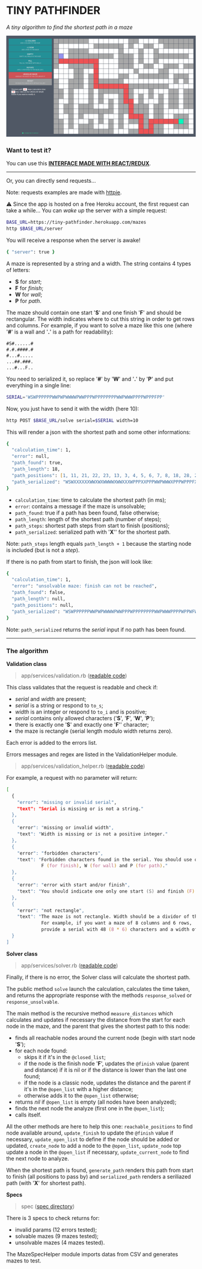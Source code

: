 # TINY PATHFINDER

*A tiny algorithm to find the shortest path in a maze*

![screenshot_1](https://raw.githubusercontent.com/bigbigdoudou/pathfinder/master/pathfinder.png)

### Want to test it?

You can use this **[INTERFACE MADE WITH REACT/REDUX](https://bigbigdoudou.github.io/pathfinder_front/)**.

---

Or, you can directly send requests...

Note: requests examples are made with [httpie](https://httpie.org/).

:warning: Since the app is hosted on a free Heroku account, the first request can take a while... You can *wake up* the server with a simple request:

```zsh
BASE_URL=https://tiny-pathfinder.herokuapp.com/mazes
http $BASE_URL/server
```

You will receive a response when the server is awake!

```zsh
{ "server": true }
```

A maze is represented by a string and a width. The string contains 4 types of letters:
* **S** for *start*;
* **F** for *finish*;
* **W** for *wall*;
* **P** for *path*.

The maze should contain one start '**S**' and one finish '**F**' and should be rectangular. The width indicates where to cut this string in order to get rows and columns. For example, if you want to solve a maze like this one (where '**#**' is a wall and '**.**' is a path for readability):

```
#S#......#
#.#.####.#
#...#.....
...##.###.
...#...F..
```

You need to serialized it, so replace '**#**' by '**W**' and '**.**' by '**P**' and put everything in a single line:

```zsh
SERIAL='WSWPPPPPPWWPWPWWWWPWWPPPWPPPPPPPPWWPWWWPPPPWPPPFPP'
```

Now, you just have to send it with the width (here 10):

```zsh
http POST $BASE_URL/solve serial=$SERIAL width=10
```

This will render a json with the shortest path and some other informations:

```zsh
{
  "calculation_time": 1,
  "error": null,
  "path_found": true,
  "path_length": 18,
  "path_positions": [1, 11, 21, 22, 23, 13, 3, 4, 5, 6, 7, 8, 18, 28, 29, 39, 49, 48, 47],
  "path_serialized": "WSWXXXXXXWWXWXWWWWXWWXXXWPPPXXPPPWWPWWWXPPPWPPPFXX"
}
```

* `calculation_time`: time to calculate the shortest path (in ms);
* `error`: contains a message if the maze is unsolvable;
* `path_found`: true if a path has been found, false otherwise;
* `path_length`: length of the shortest path (number of steps);
* `path_steps`: shortest path steps from start to finish (positions);
* `path_serialized`: serialized path with '**X**'' for the shortest path.

Note: `path_steps` length equals `path_length + 1` because the starting node is included (but is not a *step*).

If there is no path from start to finish, the json will look like:

```zsh
{
  "calculation_time": 1,
  "error": "unsolvable maze: finish can not be reached",
  "path_found": false,
  "path_length": null,
  "path_positions": null,
  "path_serialized": "WSWPPPPPPWWPWPWWWWPWWPPPWPPPPPPPPWWPWWWPPPPWPPWFWP"
}
```

Note: `path_serialized` returns the *serial* input if no path has been found.

---

### The algorithm

**Validation class**

> app/services/validation.rb ([readable code](https://github.com/BigBigDoudou/pathfinder/blob/master/documentation/validation.md))

This class validates that the request is readable and check if:
* *serial* and *width* are present;
* *serial* is a string or respond to `to_s`;
* *width* is an integer or respond to `to_i` and is positive;
* *serial* contains only allowed characters ('**S**', '**F**', '**W**', '**P**');
* there is exactly one '**S**' and exactly one '**F**'' character;
* the maze is rectangle (serial length modulo width returns zero).

Each error is added to the errors list.

Errors messages and regex are listed in the ValidationHelper module.

> app/services/validation_helper.rb ([readable code](https://github.com/BigBigDoudou/pathfinder/blob/master/documentation/validation_helper.md))

For example, a request with no parameter will return:

```zsh
[
  {
    "error": "missing or invalid serial",
    "text": "Serial is missing or is not a string."
  },
  {
    "error": "missing or invalid width",
    "text": "Width is missing or is not a positive integer."
  },
  {
    "error": "forbidden characters",
    "text": "Forbidden characters found in the serial. You should use only S (for start),
             F (for finish), W (for wall) and P (for path)."
  },
  {
    "error": "error with start and/or finish",
    "text": "You should indicate one only one start (S) and finish (F)."
  },
  {
    "error": "not rectangle",
    "text": "The maze is not rectangle. Width should be a dividor of the serial length.
             For example, if you want a maze of 8 columns and 6 rows,
             provide a serial with 48 (8 * 6) characters and a width of 8."
  }
]
```

**Solver class**

> app/services/solver.rb ([readable code](https://github.com/BigBigDoudou/pathfinder/blob/master/documentation/solver.md))

Finally, if there is no error, the Solver class will calculate the shortest path.

The public method `solve` launch the calculation, calculates the time taken, and returns the appropriate response with the methods `response_solved` or `response_unsolvable`.

The main method is the recursive method `measure_distances` which calculates and updates if necessary the distance from the start for each node in the maze, and the parent that gives the shortest path to this node:
* finds all reachable nodes around the current node (begin with start node '**S**');
* for each node found:
  * skips it if it's in the `@closed_list`;
  * if the node is the finish node '**F**', updates the `@finish` value (parent and distance) if it is nil or if the distance is lower than the last one found;
  * if the node is a classic node, updates the distance and the parent if it's in the `@open_list` with a higher distance;
  * otherwise adds it to the `@open_list` otherwise;
* returns *nil* if `@open_list` is empty (all nodes have been analyzed);
* finds the next node the analyze (first one in the `@open_list`);
* calls itself.

All the other methods are here to help this one: `reachable_positions` to find node available around, `update_finish` to update the `@finish` value if necessary, `update_open_list` to define if the node should be added or updated, `create_node` to add a node to the `@open_list`, `update_node` top update a node in the `@open_list` if necessary, `update_current_node` to find the next node to analyze.

When the shortest path is found, `generate_path` renders this path from start to finish (all positions to pass by) and `serialized_path` renders a seriliazed path (with '**X**' for shortest path).

**Specs**

> spec ([spec directory](https://github.com/BigBigDoudou/pathfinder/tree/master/spec))

There is 3 specs to check returns for:
* invalid params (12 errors tested);
* solvable mazes (9 mazes tested);
* unsolvable mazes (4 mazes tested).

The MazeSpecHelper module imports datas from CSV and generates mazes to test.
